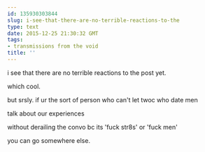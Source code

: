 ```yaml
---
id: 135930303844
slug: i-see-that-there-are-no-terrible-reactions-to-the
type: text
date: 2015-12-25 21:30:32 GMT
tags:
- transmissions from the void
title: ''
---
```


i see that there are no terrible reactions to the post yet.

which cool.

but srsly. if ur the sort of person who can't let twoc who date men

talk about our experiences

without derailing the convo bc its 'fuck str8s' or 'fuck men'

you can go somewhere else.